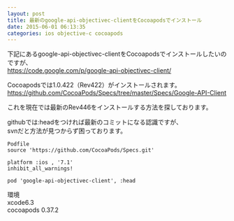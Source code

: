 ```yaml
---
layout: post
title: 最新のgoogle-api-objectivec-clientをCocoapodsでインストール
date: 2015-06-01 06:13:35
categories: ios objective-c cocoapods
---
```

<p>下記にあるgoogle-api-objectivec-clientをCocoapodsでインストールしたいのですが、<br>
<a href="https://code.google.com/p/google-api-objectivec-client/" rel="nofollow">https://code.google.com/p/google-api-objectivec-client/</a></p>

<p>Cocoapodsでは1.0.422（Rev422）がインストールされます。<br>
<a href="https://github.com/CocoaPods/Specs/tree/master/Specs/Google-API-Client" rel="nofollow">https://github.com/CocoaPods/Specs/tree/master/Specs/Google-API-Client</a></p>

<p>これを現在では最新のRev446をインストールする方法を探しております。</p>

<p>githubでは:headをつければ最新のコミットになる認識ですが、<br>
svnだと方法が見つからず困っております。</p>

```
Podfile
source 'https://github.com/CocoaPods/Specs.git'

platform :ios , '7.1'
inhibit_all_warnings!

pod 'google-api-objectivec-client', :head
```

<p>環境<br>
xcode6.3<br>
cocoapods 0.37.2</p>
